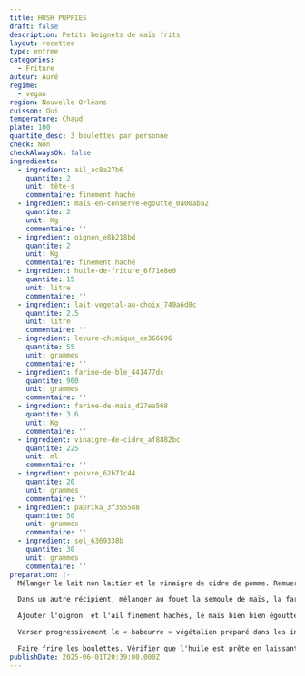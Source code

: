 ```yaml
---
title: HUSH PUPPIES
draft: false
description: Petits beignets de maïs frits
layout: recettes
type: entree
categories:
  - Friture
auteur: Auré
regime:
  - vegan
region: Nouvelle Orléans
cuisson: Oui
temperature: Chaud
plate: 100
quantite_desc: 3 boulettes par personne
check: Non
checkAlwaysOk: false
ingredients:
  - ingredient: ail_ac8a27b6
    quantite: 2
    unit: tête·s
    commentaire: finement haché
  - ingredient: mais-en-conserve-egoutte_0a00aba2
    quantite: 2
    unit: Kg
    commentaire: ''
  - ingredient: oignon_e8b218bd
    quantite: 2
    unit: Kg
    commentaire: finement haché
  - ingredient: huile-de-friture_6f71e8e0
    quantite: 15
    unit: litre
    commentaire: ''
  - ingredient: lait-vegetal-au-choix_749a6d8c
    quantite: 2.5
    unit: litre
    commentaire: ''
  - ingredient: levure-chimique_ce366696
    quantite: 55
    unit: grammes
    commentaire: ''
  - ingredient: farine-de-ble_441477dc
    quantite: 900
    unit: grammes
    commentaire: ''
  - ingredient: farine-de-mais_d27ea568
    quantite: 3.6
    unit: Kg
    commentaire: ''
  - ingredient: vinaigre-de-cidre_af8882bc
    quantite: 225
    unit: ml
    commentaire: ''
  - ingredient: poivre_62b71c44
    quantite: 20
    unit: grammes
    commentaire: ''
  - ingredient: paprika_3f355588
    quantite: 50
    unit: grammes
    commentaire: ''
  - ingredient: sel_6369338b
    quantite: 30
    unit: grammes
    commentaire: ''
preparation: |-
  Mélanger le lait non laitier et le vinaigre de cidre de pomme. Remuer et laisser reposer quelques minutes pour faire cailler le tout, créant ainsi un « babeurre » végétalien.

  Dans un autre récipient, mélanger au fouet la semoule de maïs, la farine tout usage, la levure chimique, le bicarbonate de soude, le sel, le paprika et le poivre noir.

  Ajouter l'oignon  et l'ail finement hachés, le maïs bien bien égoutté au mélange sec. Bien mélanger pour répartir uniformément les légumes dans la pâte.

  Verser progressivement le « babeurre » végétalien préparé dans les ingrédients secs. Remuer jusqu'à ce que la pâte se mette en place. La pâte doit être épaisse, mais pas trop sèche.

  Faire frire les boulettes. Vérifier que l'huile est prête en laissant tomber une petite quantité de pâte dans l'huile ; si elle grésille et flotte à la surface, l'huile est prête.
publishDate: 2025-06-01T20:39:00.000Z
---
```

